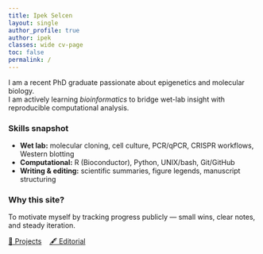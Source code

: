 ```yaml
---
title: Ipek Selcen
layout: single
author_profile: true
author: ipek
classes: wide cv-page
toc: false
permalink: /
---
```


I am a recent PhD graduate passionate about epigenetics and molecular biology.  
I am actively learning *bioinformatics* to bridge wet-lab insight with reproducible computational analysis.

### Skills snapshot
- **Wet lab:** molecular cloning, cell culture, PCR/qPCR, CRISPR workflows, Western blotting  
- **Computational:** R (Bioconductor), Python, UNIX/bash, Git/GitHub  
- **Writing & editing:** scientific summaries, figure legends, manuscript structuring  

### Why this site?
To motivate myself by tracking progress publicly — small wins, clear notes, and steady iteration.

<p>
  <a class="btn" href="/projects/">🔬 Projects</a>
  &nbsp;&nbsp;
  <a class="btn" href="/editorial/">🖋️ Editorial</a>
</p>

 
